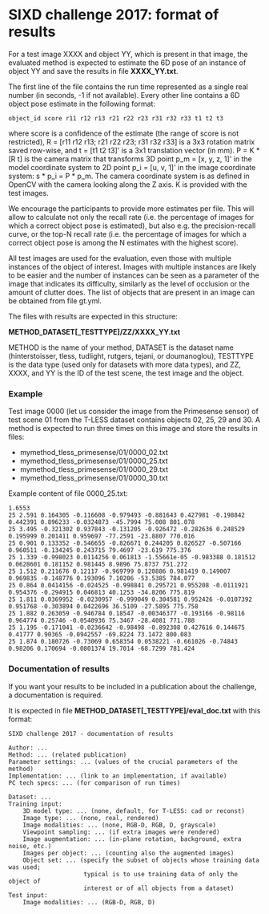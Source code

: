 # SIXD challenge 2017: format of results


For a test image XXXX and object YY, which is present in that image, the
evaluated method is expected to estimate the 6D pose of an instance of object YY
and save the results in file **XXXX\_YY.txt**.

The first line of the file contains the run time represented as a single real
number (in seconds, -1 if not available). Every other line contains a 6D object
pose estimate in the following format:

```
object_id score r11 r12 r13 r21 r22 r23 r31 r32 r33 t1 t2 t3
```

where score is a confidence of the estimate (the range of score is not
restricted), R = [r11 r12 r13; r21 r22 r23; r31 r32 r33] is a 3x3 rotation
matrix saved row-wise, and t = [t1 t2 t3]' is a 3x1 translation vector (in mm).
P = K * [R t] is the camera matrix that transforms 3D point p\_m = [x, y, z, 1]'
in the model coordinate system to 2D point p\_i = [u, v, 1]' in the image
coordinate system: s * p\_i = P * p\_m. The camera coordinate system is as
defined in OpenCV with the camera looking along the Z axis. K is provided with
the test images.

We encourage the participants to provide more estimates per file. This will
allow to calculate not only the recall rate (i.e. the percentage of images for
which a correct object pose is estimated), but also e.g. the precision-recall
curve, or the top-N recall rate (i.e. the percentage of images for which a
correct object pose is among the N estimates with the highest score).

All test images are used for the evaluation, even those with multiple instances
of the object of interest. Images with multiple instances are likely to be
easier and the number of instances can be seen as a parameter of the image that
indicates its difficulty, similarly as the level of occlusion or the amount of
clutter does. The list of objects that are present in an image can be obtained
from file gt.yml.

The files with results are expected in this structure:

**METHOD\_DATASET[\_TESTTYPE]/ZZ/XXXX\_YY.txt**

METHOD is the name of your method, DATASET is the dataset name (hinterstoisser,
tless, tudlight, rutgers, tejani, or doumanoglou), TESTTYPE is the data type
(used only for datasets with more data types), and ZZ, XXXX, and YY is the ID of
the test scene, the test image and the object.


### Example

Test image 0000 (let us consider the image from the Primesense sensor) of test
scene 01 from the T-LESS dataset contains objects 02, 25, 29 and 30. A method
is expected to run three times on this image and store the results in files:

- mymethod_tless_primesense/01/0000\_02.txt
- mymethod_tless_primesense/01/0000\_25.txt
- mymethod_tless_primesense/01/0000\_29.txt
- mymethod_tless_primesense/01/0000\_30.txt

Example content of file 0000_25.txt:
```
1.6553
25 2.591 0.164305 -0.116608 -0.979493 -0.881643 0.427981 -0.198842 0.442391 0.896233 -0.0324873 -45.7994 75.008 801.078
25 3.495 -0.321302 0.937843 -0.131205 -0.926472 -0.282636 0.248529 0.195999 0.201411 0.959697 -77.2591 -23.8807 770.016
25 0.901 0.133352 -0.546655 -0.826671 0.244205 0.826527 -0.507166 0.960511 -0.134245 0.243715 79.4697 -23.619 775.376
25 1.339 -0.998023 0.0114256 0.061813 -1.55661e-05 -0.983388 0.181512 0.0628601 0.181152 0.981445 8.9896 75.8737 751.272
25 1.512 0.211676 0.12117 -0.969799 0.120886 0.981419 0.149007 0.969835 -0.148776 0.193096 7.10206 -53.5385 784.077
25 0.864 0.0414156 -0.024525 -0.998841 0.295721 0.955208 -0.0111921 0.954376 -0.294915 0.046813 40.1253 -34.8206 775.819
25 1.811 0.0369952 -0.0230957 -0.999049 0.304581 0.952426 -0.0107392 0.951768 -0.303894 0.0422696 36.5109 -27.5895 775.758
25 1.882 0.263059 -0.946784 0.18547 -0.00346377 -0.193166 -0.98116 0.964774 0.25746 -0.0540936 75.3467 -28.4081 771.788
25 1.195 -0.171041 -0.0236642 -0.98498 -0.892308 0.427616 0.144675 0.41777 0.90365 -0.0942557 -69.8224 73.1472 800.083
25 1.874 0.180726 -0.73069 0.658354 0.0538221 -0.661026 -0.74843 0.98206 0.170694 -0.0801374 19.7014 -68.7299 781.424
```


### Documentation of results

If you want your results to be included in a publication about the challenge,
a documentation is required.

It is expected in file **METHOD\_DATASET[\_TESTTYPE]/eval_doc.txt** with this
format:

```
SIXD challenge 2017 - documentation of results

Author: ...
Method: ... (related publication)
Parameter settings: ... (values of the crucial parameters of the method)
Implementation: ... (link to an implementation, if available)
PC tech specs: ... (for comparison of run times)

Dataset: ...
Training input:
    3D model type: ... (none, default, for T-LESS: cad or reconst)
    Image type: ... (none, real, rendered)
    Image modalities: ... (none, RGB-D, RGB, D, grayscale)
    Viewpoint sampling: ... (if extra images were rendered)
    Image augmentation: ... (in-plane rotation, background, extra noise, etc.)
    Images per object: ... (counting also the augmented images)
    Object set: ... (specify the subset of objects whose training data was used;
                     typical is to use training data of only the object of
                     interest or of all objects from a dataset)
Test input:
    Image modalities: ... (RGB-D, RGB, D)
```
